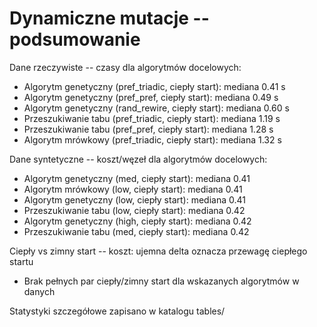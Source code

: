 # Dynamiczne mutacje -- podsumowanie

Dane rzeczywiste -- czasy dla algorytmów docelowych:
- Algorytm genetyczny (pref_triadic, ciepły start): mediana 0.41 s
- Algorytm genetyczny (pref_pref, ciepły start): mediana 0.49 s
- Algorytm genetyczny (rand_rewire, ciepły start): mediana 0.60 s
- Przeszukiwanie tabu (pref_triadic, ciepły start): mediana 1.19 s
- Przeszukiwanie tabu (pref_pref, ciepły start): mediana 1.28 s
- Algorytm mrówkowy (pref_triadic, ciepły start): mediana 1.32 s

Dane syntetyczne -- koszt/węzeł dla algorytmów docelowych:
- Algorytm genetyczny (med, ciepły start): mediana 0.41
- Algorytm mrówkowy (low, ciepły start): mediana 0.41
- Algorytm genetyczny (low, ciepły start): mediana 0.41
- Przeszukiwanie tabu (low, ciepły start): mediana 0.42
- Algorytm genetyczny (high, ciepły start): mediana 0.42
- Przeszukiwanie tabu (med, ciepły start): mediana 0.42

Ciepły vs zimny start -- koszt: ujemna delta oznacza przewagę ciepłego startu
- Brak pełnych par ciepły/zimny start dla wskazanych algorytmów w danych

Statystyki szczegółowe zapisano w katalogu tables/
